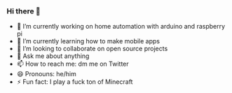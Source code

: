 ### Hi there 👋

- 🔭 I’m currently working on home automation with arduino and raspberry pi
- 🌱 I’m currently learning how to make mobile apps
- 👯 I’m looking to collaborate on open source projects
- 💬 Ask me about anything
- 📫 How to reach me: dm me on Twitter
- 😄 Pronouns: he/him
- ⚡ Fun fact: I play a fuck ton of Minecraft
